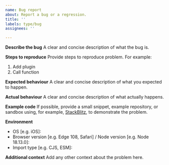 ```yaml
---
name: Bug report
about: Report a bug or a regression.
title: ''
labels: type/bug
assignees: ''

---
```


**Describe the bug**
A clear and concise description of what the bug is.

**Steps to reproduce**
Provide steps to reproduce problem. For example:

1. Add plugin
2. Call function

**Expected behaviour**
A clear and concise description of what you expected to happen.

**Actual behaviour**
A clear and concise description of what actually happens.

**Example code**
If possible, provide a small snippet, example repository, or sandbox using, for example, [StackBlitz](https://stackblitz.com), to demonstrate the problem.

**Environment**
 - OS [e.g. iOS]:
 - Browser version [e.g. Edge 108, Safari] / Node version [e.g. Node 18.13.0]:
 - Import type [e.g. CJS, ESM]:

**Additional context**
Add any other context about the problem here.
